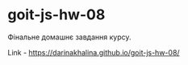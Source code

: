 # goit-js-hw-08

Фiнальне домашнє завдання курсу.

Link - https://darinakhalina.github.io/goit-js-hw-08/
